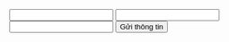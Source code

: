 <form action="https://formsubmit.co/ctyvanthuynb@gmail.com" method="POST">
  <input type="text" name="Họ và tên" required>
  <input type="email" name="Email" required>
  <input type="text" name="Số điện thoại Zalo" required>
  <input type="hidden" name="_next" value="https://mamketoanso.github.io/form-dang-ky/thankyou.html">
  <button type="submit">Gửi thông tin</button>
</form>
